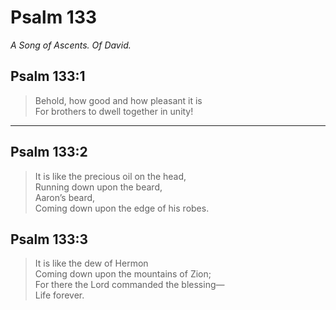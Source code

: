 # Psalm 133

_A Song of Ascents. Of David._

## Psalm 133:1

> Behold, how good and how pleasant it is  
> For brothers to dwell together in unity!

---

## Psalm 133:2

> It is like the precious oil on the head,  
> Running down upon the beard,  
> Aaron’s beard,  
> Coming down upon the edge of his robes.

## Psalm 133:3

> It is like the dew of Hermon  
> Coming down upon the mountains of Zion;  
> For there the Lord commanded the blessing—  
> Life forever.
